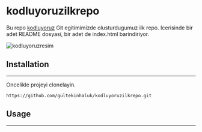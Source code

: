 # kodluyoruzilkrepo
Bu repo [kodluyoruz](https://www.kodluyoruz.org/) Git egitimimizde olusturdugumuz ilk repo.
Icerisinde bir adet README dosyasi, bir adet de index.html barindiriyor.

![kodluyoruzresim](screenshotilkrepo.png "ilkphoto")

## Installation
---
Oncelikle projeyi clonelayin.

```
https://github.com/gultekinhaluk/kodluyoruzilkrepo.git
```
## Usage
---
